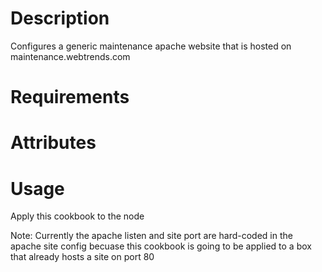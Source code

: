 Description
===========

Configures a generic maintenance apache website that is hosted on maintenance.webtrends.com

Requirements
============

Attributes
==========

Usage
=====

Apply this cookbook to the node

Note: Currently the apache listen and site port are hard-coded in the apache site config becuase this cookbook is going to be applied to a box that already hosts a site on port 80


